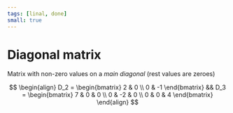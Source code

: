 ```yaml
---
tags: [linal, done]
small: true
---
```


# Diagonal matrix

Matrix with non-zero values on a _main diagonal_ (rest values are zeroes)

$$
\begin{align}
	D_2 = \begin{bmatrix} 2 & 0 \\ 0 & -1 \end{bmatrix} &&
	D_3 = \begin{bmatrix} 7 & 0 & 0 \\ 0 & -2 & 0 \\ 0 & 0 & 4 \end{bmatrix}
\end{align}
$$
